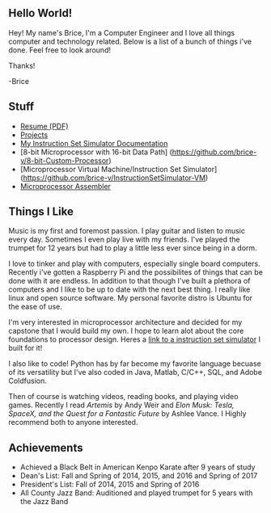 ## Hello World!

Hey! My name's Brice, I'm a Computer Engineer and I love all things computer and technology related. Below is a list of a bunch of things i've done.
Feel free to look around!

 Thanks!

 -Brice 

Stuff
---
  - [Resume (PDF)](https://brice-v.github.io/docs/BriceVadnaisResume.pdf)
  - [Projects](https://brice-v.github.io/projects)
  - [My Instruction Set Simulator Documentation](https://brice-v.github.io/Instruction_Set)
  - [8-bit Microprocessor with 16-bit Data Path] (https://github.com/brice-v/8-bit-Custom-Processor) 
  - [Microprocessor Virtual Machine/Instruction Set Simulator] (https://github.com/brice-v/InstructionSetSimulator-VM)
  - [Microprocessor Assembler](https://github.com/brice-v/Assembler)



## Things I Like

Music is my first and foremost passion.  I play guitar and listen to music every day.  Sometimes I even play live with my friends. I've played the trumpet for 12 years but had to play a little less ever since being in a dorm.

I love to tinker and play with computers, especially single board computers. Recently i've gotten a Raspberry Pi and the possibilites of things that can be done with it are endless.  In addition to that though I've built a plethora of computers and I like to be up to date with the next best thing.  I really like linux and open source software.  My personal favorite distro is Ubuntu for the ease of use.

I'm very interested in microprocessor architecture and decided for my capstone that I would build my own.  I hope to learn alot about the core foundations to processor design.  Heres a [link to a instruction set simulator](https://brice-v.github.io/projects#instruction-set-simulator) I built for it!

I also like to code! Python has by far become my favorite language becuase of its versatility but I've also coded in Java, Matlab, C/C++, SQL, and Adobe Coldfusion.

Then of course is watching videos, reading books, and playing video games.
Recently I read _Artemis_ by Andy Weir and _Elon Musk: Tesla, SpaceX, and the Quest for a Fantastic Future_ by Ashlee Vance.
I Highly recommend both to anyone interested.

## Achievements

  - Achieved a Black Belt in American Kenpo Karate after 9 years of study
  - Dean's List: Fall and Spring of 2014, 2015, and 2016 and Spring of 2017
  - President's List: Fall of 2014, 2015 and Spring of 2016
  - All County Jazz Band: Auditioned and played trumpet for 5 years with the Jazz Band
